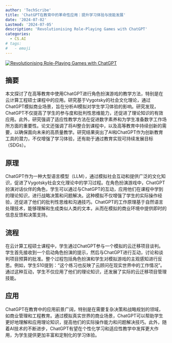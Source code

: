 ```yaml
---
author: 'TechScribe'
title: 'ChatGPT在教育中的革命性应用：提升学习体验与技能发展'
date: '2024-07-02'
Lastmod: '2024-07-05'
description: 'Revolutionising Role-Playing Games with ChatGPT'
categories:
  - CS.AI
# tags:
#   - emoji
---
```


[![Revolutionising Role-Playing Games with ChatGPT](https://arxiv-research-1301205113.cos.ap-guangzhou.myqcloud.com/images/2407.02048v1.pdf_0.jpg)](https://arxiv.org/abs/2407.02048v1)

## 摘要

本文探讨了在高等教育中使用ChatGPT进行角色扮演游戏的教学方法，特别是在云计算工程硕士课程中的应用。研究基于Vygotsky的社会文化理论，通过ChatGPT模拟商业场景，旨在分析AI模拟对学生学习体验的影响。研究发现，ChatGPT不仅提高了学生的参与度和批判性思维能力，还促进了理论知识的有效应用。此外，研究强调了适应性教学方法在促进数字素养和为学生准备数字工作场所方面的重要性。论文还强调了将AI整合到课程中，以及高等教育中持续创新的需要，以确保面向未来的高质量教学。研究结果突出了AI和ChatGPT作为创新教育工具的潜力，不仅增强了学习体验，还有助于通过教育实现可持续发展目标（SDGs）。<!--more-->

## 原理

ChatGPT作为一种大型语言模型（LLM），通过模拟社会互动和提供广泛的文化知识，促进了Vygotsky社会文化理论中的学习过程。在角色扮演游戏中，ChatGPT扮演对话伙伴的角色，学生可以通过与ChatGPT的互动，应用他们在课程中学到的理论知识，进行战略决策和问题解决。这种模拟不仅增强了学生的实际操作经验，还促进了他们的批判性思维和沟通技巧。ChatGPT的工作原理基于自然语言处理技术，能够理解和生成类似人类的文本，从而在模拟的商业环境中提供即时的信息反馈和决策支持。

## 流程

在云计算工程硕士课程中，学生通过ChatGPT参与一个模拟的云迁移项目谈判。学生首先接收到一个启动角色扮演的提示，然后与ChatGPT进行互动，讨论和谈判项目预算的批准。整个过程包括角色扮演和学生对模拟游戏的主观感知进行反思。例如，学生S10提到：“这个练习也反映了云顾问在现实世界中的工作情况”。通过这种互动，学生不仅应用了他们的理论知识，还发展了实际的云迁移项目管理技能。

## 应用

ChatGPT在教育中的应用前景广阔，特别是在需要复杂决策和战略规划的领域，如商业管理和工程教育。通过模拟真实世界的商业场景，ChatGPT可以帮助学生更好地理解和应用理论知识，提高他们的实际操作能力和问题解决技巧。此外，随着AI技术的不断进步，ChatGPT有望在个性化学习和适应性教学中发挥更大作用，为学生提供更加丰富和定制化的学习体验。